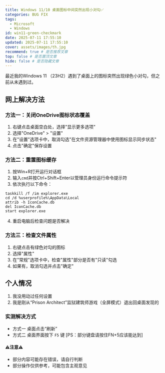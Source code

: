 ```yaml
---
title: Windows 11/10 桌面图标中间突然出现小对勾✅
categories: BUG FIX
tags:
  - Microsoft
  - Windows
id: win11-green-checkmark
date: 2025-07-11 17:55:10
updated: 2025-07-11 17:55:10
cover: assets/images/th.jpg
recommend: true # 是否推荐文章
top: false # 是否置顶文章
hide: false # 是否隐藏文章
---
```


最近我的Windows 11 （23H2）遇到了桌面上的图标突然出现绿色小对勾，但之前从未遇到过。
## 网上解决方法

### 方法一：关闭OneDrive图标状态覆盖
1. 右键点击桌面空白处，选择"显示更多选项"
2. 选择"OneDrive" > "设置"
3. 在"设置"选项卡中，取消勾选"在文件资源管理器中使用图标显示同步状态"
4. 点击"确定"保存设置

### 方法二：重置图标缓存
1. 按Win+R打开运行对话框
2. 输入`cmd`并按Ctrl+Shift+Enter以管理员身份运行命令提示符
3. 依次执行以下命令：
```
taskkill /f /im explorer.exe
cd /d %userprofile%\AppData\Local
attrib -h IconCache.db
del IconCache.db
start explorer.exe
```
4. 重启电脑后检查问题是否解决

### 方法三：检查文件属性
1. 右键点击有绿色对勾的图标
2. 选择"属性"
3. 在"常规"选项卡中，检查"属性"部分是否有"只读"勾选
4. 如果有，取消勾选并点击"确定"

## 个人情况
1. 我没用动过任何设置
2. 我是刚从“Prison Architect”监狱建筑师游戏（全屏模式）退出回桌面发现的

### 实测解决方式
- 方式一
   桌面点击“刷新”
- 方式二
   桌面界面按下 ```F5``` 键
   [PS：部分键盘请按住FN+5应该能达到]


#### ⚠️注意⚠️
- 部分内容可能存在错误，请自行判断
- 部分操作仅供参考，可能包含主观意见
